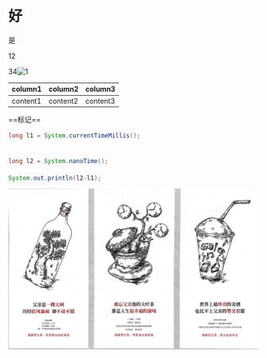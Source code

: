 # 好

是

12

34![1](2)

|column1|column2|column3|
|-|-|-|
|content1|content2|content3|


==标记==
```java
long l1 = System.currentTimeMillis();


long l2 = System.nanoTime();

System.out.println(l2-l1);

```

![a.jpg](a.jpg)